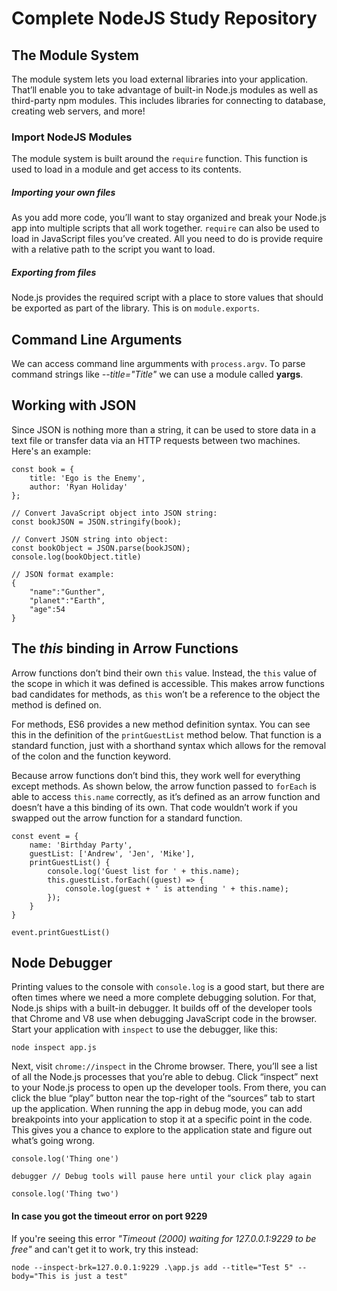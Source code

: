 # Complete NodeJS Study Repository

## The Module System
The module system lets you load external libraries into your application. That’ll enable you to take advantage of built-in Node.js modules as well as third-party npm modules. This includes libraries for connecting to database, creating web servers, and more!

### Import NodeJS Modules
The module system is built around the ```require``` function. This function is used to load in a module and get access to its contents.

##### Importing your own files
As you add more code, you’ll want to stay organized and break your Node.js app into multiple scripts that all work together.  ```require``` can also be used to load in JavaScript files you’ve created. All you need to do is provide require with a relative path to the script you want to load. 

##### Exporting from files
Node.js provides the required script with a place to store values that should be exported as part of the library. This is on ```module.exports```.

## Command Line Arguments
We can access command line argumments with ```process.argv```.
To parse command strings like *--title="Title"* we can use a module called **yargs**.

## Working with JSON
Since JSON is nothing more than a string, it can be used to store data in a text file or transfer data via an HTTP requests between two machines. Here's an example:

```
const book = {
    title: 'Ego is the Enemy',
    author: 'Ryan Holiday'
};
 
// Convert JavaScript object into JSON string:
const bookJSON = JSON.stringify(book);
 
// Convert JSON string into object:
const bookObject = JSON.parse(bookJSON);
console.log(bookObject.title)

// JSON format example:
{
    "name":"Gunther",
    "planet":"Earth",
    "age":54
}
```

## The *this* binding in Arrow Functions
Arrow functions don’t bind their own ```this``` value. Instead, the ```this``` value of the scope in which it was defined is accessible. This makes arrow functions bad candidates for methods, as ```this``` won’t be a reference to the object the method is defined on.

For methods, ES6 provides a new method definition syntax. You can see this in the definition of the ```printGuestList``` method below. That function is a standard function, just with a shorthand syntax which allows for the removal of the colon and the function keyword.

Because arrow functions don’t bind this, they work well for everything except methods. As shown below, the arrow function passed to ```forEach``` is able to access ```this.name``` correctly, as it’s defined as an arrow function and doesn’t have a this binding of its own. That code wouldn’t work if you swapped out the arrow function for a standard function.

```
const event = {
    name: 'Birthday Party',
    guestList: ['Andrew', 'Jen', 'Mike'],
    printGuestList() {
        console.log('Guest list for ' + this.name);
        this.guestList.forEach((guest) => {
            console.log(guest + ' is attending ' + this.name);
        });
    }
} 
 
event.printGuestList()
```

## Node Debugger
Printing values to the console with ```console.log``` is a good start, but there are often times where we need a more complete debugging solution. For that, Node.js ships with a built-in debugger. It builds off of the developer tools that Chrome and V8 use when debugging JavaScript code in the browser. Start your application with ```inspect``` to use the debugger, like this:
```
node inspect app.js
```
Next, visit ```chrome://inspect``` in the Chrome browser. There, you’ll see a list of all the Node.js processes that you’re able to debug. Click “inspect” next to your Node.js process to open up the developer tools. From there, you can click the blue “play” button near the top-right of the “sources” tab to start up the application.
When running the app in debug mode, you can add breakpoints into your application to stop it at a specific point in the code. This gives you a chance to explore to the application state and figure out what’s going wrong.
```
console.log('Thing one') 
 
debugger // Debug tools will pause here until your click play again 
 
console.log('Thing two')
```

#### In case you got the timeout error on port 9229
If you're seeing this error *"Timeout (2000) waiting for 127.0.0.1:9229 to be free"* and can't get it to work, try this instead:
```
node --inspect-brk=127.0.0.1:9229 .\app.js add --title="Test 5" --body="This is just a test"
```